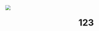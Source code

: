 <img align="left" left_color = "#FF0000" src="https://visitor-badge.laobi.icu/badge?page_id=MiernikA.MiernikA" />

<h1 align="center">
123
</h1>

